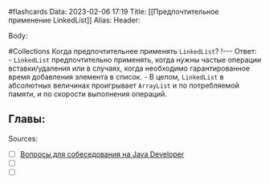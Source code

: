 #flashcards
Data: 2023-02-06 17:19
Title: [[Предпочтительное применение LinkedList]]
Alias:
Header:




Body:


#Collections 
Когда предпочтительнее применять `LinkedList`?
!---
Ответ:
	- `LinkedList` предпочтительно применять, когда нужны частые операции вставки/удаления или в случаях, когда необходимо гарантированное время добавления элемента в список.
	- В целом, `LinkedList` в абсолютных величинах проигрывает `ArrayList` и по потребляемой памяти, и по скорости выполнения операций.
<!--SR:!2023-03-14,3,190-->




Главы:
-


Sources:
- [ ] [Вопросы для собеседования на Java Developer](https://github.com/enhorse/java-interview/blob/master/README.md#%D0%9E%D0%9E%D0%9F)
- [ ] []()
- [ ] []()
